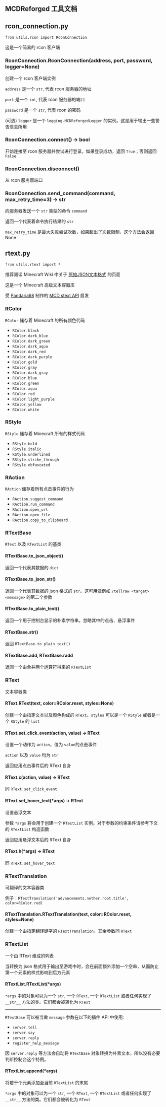 MCDReforged 工具文档
---

## rcon_connection.py

`from utils.rcon import RconConnection`

这是一个简易的 rcon 客户端

### RconConnection.RconConnection(address, port, password, logger=None)

创建一个 rcon 客户端实例

`address` 是一个 `str`, 代表 rcon 服务器的地址

`port` 是一个 `int`, 代表 rcon 服务器的端口

`password` 是一个 `str`, 代表 rcon 的密码

(可选) `logger` 是一个 `logging.MCDReforgedLogger` 的实例。这是用于输出一些警告信息所用

### RconConnection.connect() -> bool

开始连接至 rcon 服务器并尝试进行登录。如果登录成功，返回 `True`；否则返回 `False`

### RconConnection.disconnect()

从 rcon 服务器端口

### RconConnection.send_command(command, max_retry_time=3) -> str

向服务器发送一个 `str` 类型的命令 `command`

返回一个代表着命令执行结果的 `str`

`max_retry_time` 是最大失败尝试次数，如果超出了次数限制，这个方法会返回 None

## rtext.py

`from utils.rtext import *`

推荐阅读 Minecraft Wiki 中关于 [原始JSON文本格式](https://minecraft-zh.gamepedia.com/%E5%8E%9F%E5%A7%8BJSON%E6%96%87%E6%9C%AC%E6%A0%BC%E5%BC%8F) 的页面

这是一个 Minecraft 高级文本容器库

受 [Pandaria98](https://github.com/Pandaria98) 制作的 [MCD stext API](https://github.com/TISUnion/rtext) 启发

### RColor

`RColor` 储存着 Minecraft 的所有颜色代码

- `RColor.black`
- `RColor.dark_blue`
- `RColor.dark_green`
- `RColor.dark_aqua`
- `RColor.dark_red`
- `RColor.dark_purple`
- `RColor.gold`
- `RColor.gray`
- `RColor.dark_gray`
- `RColor.blue`
- `RColor.green`
- `RColor.aqua`
- `RColor.red`
- `RColor.light_purple`
- `RColor.yellow`
- `RColor.white`

### RStyle

`RStyle` 储存着 Minecraft 所有的样式代码

- `RStyle.bold`
- `RStyle.italic`
- `RStyle.underlined`
- `RStyle.strike_through`
- `RStyle.obfuscated`

### RAction

`RAction` 储存着所有点击事件的行为

- `RAction.suggest_command`
- `RAction.run_command`
- `RAction.open_url`
- `RAction.open_file`
- `RAction.copy_to_clipboard`

### RTextBase

`RText` 以及 `RTextList` 的基类

#### RTextBase.to_json_object()

返回一个代表其数据的 `dict`

#### RTextBase.to_json_str()

返回一个代表其数据的 json 格式的 `str`。这可用做例如 `/tellraw <target> <message>` 的第二个参数

#### RTextBase.to_plain_text()

返回一个用于控制台显示的朴素字符串。忽略其中的点击、悬浮事件

#### RTextBase.__str__()

返回 `RTextBase.to_plain_text()`

#### RTextBase.__add__, RTextBase.__radd__

返回一个由合并两个运算符得来的 `RTextList` 

### RText

文本容器类

#### RText.RText(text, color=RColor.reset, styles=None)

创建一个由指定文本以及颜色构成的 `RText`。`styles` 可以是一个 `RStyle` 或者是一个 `RStyle` 的 `list`

#### RText.set_click_event(action, value) -> RText

设置一个动作为 `action`，值为 `value`的点击事件

`action` 以及 `value` 均为 `str`

返回应用点击事件后的 RText 自身

#### RText.c(action, value) -> RText

同 `RText.set_click_event`

#### RText.set_hover_text(*args) -> RText

设置悬浮文本

参数 `*args` 将会用于创建一个 `RTextList` 实例。对于参数的约束条件请参考下文的 `RTextList` 构造函数

返回应用悬浮文本后的 RText 自身

#### RText.h(*args) -> RText

同 `RText.set_hover_text`


### RTextTranslation

可翻译的文本容器类

例子：`RTextTranslation('advancements.nether.root.title', color=RColor.red)`

#### RTextTranslation.RTextTranslation(text, color=RColor.reset, styles=None)

创建一个由指定翻译键字的 `RTextTranslation`。其余参数同 `RText`


### RTextList

一个由 RText 组成的列表

当转换为 json 格式用于输出至游戏中时，会在前面额外添加一个空串，从而防止第一个元素的样式影响到后方元素

#### RTextList.RTextList(*args)

`*args` 中的对象可以为一个 `str`, 一个 `RText`, 一个 `RTextList` 或者任何实现了 `__str__` 方法的类。它们都会被转化为 `RText`

---------

`RTextBase` 可以被当做 `message` 参数在以下的插件 API 中使用:

- `server.tell`
- `server.say`
- `server.reply`
- `register_help_message`

因 `server.reply` 等方法会自动将 `RTextBase` 对象转换为朴素文本，所以没有必要判断控制台这个特例。

#### RTextList.append(*args)

将若干个元素添加至当前 `RTextList` 的末尾

`*args` 中的对象可以为一个 `str`, 一个 `RText`, 一个 `RTextList` 或者任何实现了 `__str__` 方法的类。它们都会被转化为 `RText`
